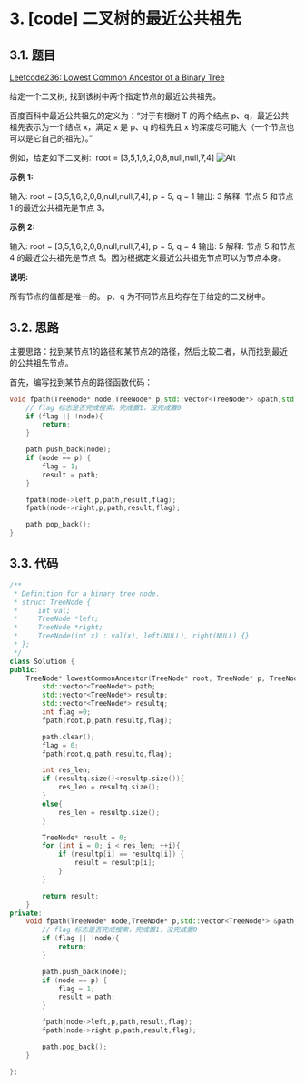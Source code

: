 # 3. [code] 二叉树的最近公共祖先

## 3.1. 题目

[Leetcode236: Lowest Common Ancestor of a Binary Tree](https://leetcode-cn.com/problems/lowest-common-ancestor-of-a-binary-tree)

给定一个二叉树, 找到该树中两个指定节点的最近公共祖先。

百度百科中最近公共祖先的定义为：“对于有根树 T 的两个结点 p、q，最近公共祖先表示为一个结点 x，满足 x 是 p、q 的祖先且 x 的深度尽可能大（一个节点也可以是它自己的祖先）。”

例如，给定如下二叉树:  root = [3,5,1,6,2,0,8,null,null,7,4]
![Alt](https://assets.leetcode.com/uploads/2018/12/14/binarytree.png)

**示例 1:**

输入: root = [3,5,1,6,2,0,8,null,null,7,4], p = 5, q = 1
输出: 3
解释: 节点 5 和节点 1 的最近公共祖先是节点 3。


**示例 2:**

输入: root = [3,5,1,6,2,0,8,null,null,7,4], p = 5, q = 4
输出: 5
解释: 节点 5 和节点 4 的最近公共祖先是节点 5。因为根据定义最近公共祖先节点可以为节点本身。
 

**说明:**

所有节点的值都是唯一的。
p、q 为不同节点且均存在于给定的二叉树中。

## 3.2. 思路

主要思路：找到某节点1的路径和某节点2的路径，然后比较二者，从而找到最近的公共祖先节点。

首先，编写找到某节点的路径函数代码：
```c++
void fpath(TreeNode* node,TreeNode* p,std::vector<TreeNode*> &path,std::vector<TreeNode*> &result, int &flag){
    // flag 标志是否完成搜索，完成置1，没完成置0
    if (flag || !node){
        return;
    }

    path.push_back(node);
    if (node == p) {
        flag = 1;
        result = path;
    }

    fpath(node->left,p,path,result,flag);
    fpath(node->right,p,path,result,flag);

    path.pop_back();
}
```

## 3.3. 代码

```c++
/**
 * Definition for a binary tree node.
 * struct TreeNode {
 *     int val;
 *     TreeNode *left;
 *     TreeNode *right;
 *     TreeNode(int x) : val(x), left(NULL), right(NULL) {}
 * };
 */
class Solution {
public:
    TreeNode* lowestCommonAncestor(TreeNode* root, TreeNode* p, TreeNode* q) {
        std::vector<TreeNode*> path;
        std::vector<TreeNode*> resultp;
        std::vector<TreeNode*> resultq;
        int flag =0;
        fpath(root,p,path,resultp,flag);

        path.clear();
        flag = 0;
        fpath(root,q,path,resultq,flag);

        int res_len;
        if (resultq.size()<resultp.size()){
            res_len = resultq.size();
        }
        else{
            res_len = resultp.size();
        }

        TreeNode* result = 0;
        for (int i = 0; i < res_len; ++i){
            if (resultp[i] == resultq[i]) {
                result = resultp[i];
            }
        }

        return result;
    }
private:
    void fpath(TreeNode* node,TreeNode* p,std::vector<TreeNode*> &path,std::vector<TreeNode*> &result, int &flag){
        // flag 标志是否完成搜索，完成置1，没完成置0
        if (flag || !node){
            return;
        }

        path.push_back(node);
        if (node == p) {
            flag = 1;
            result = path;
        }

        fpath(node->left,p,path,result,flag);
        fpath(node->right,p,path,result,flag);

        path.pop_back();
    }

};
```